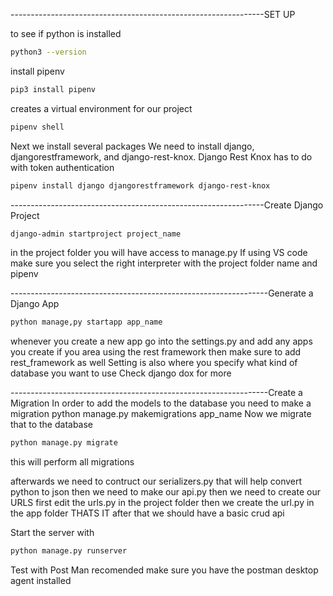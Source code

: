 ---------------------------------------------------------------SET UP

to see if python is installed

```bash
python3 --version
```

install pipenv

```bash
pip3 install pipenv
```

creates a virtual environment for our project

```bash
pipenv shell
```

Next we install several packages
We need to install django, djangorestframework, and django-rest-knox.
Django Rest Knox has to do with token authentication

```bash
pipenv install django djangorestframework django-rest-knox
```

---------------------------------------------------------------Create Django Project

```bash
django-admin startproject project_name
```

in the project folder you will have access to manage.py
If using VS code make sure you select the right interpreter with the project folder name and pipenv

----------------------------------------------------------------Generate a Django App

```bash
python manage,py startapp app_name
```

whenever you create a new app go into the settings.py and add any apps you create
if you area using the rest framework then make sure to add rest_framework as well
Setting is also where you specify what kind of database you want to use
Check django dox for more

----------------------------------------------------------------Create a Migration
In order to add the models to the database you need to make a migration
python manage.py makemigrations app_name
Now we migrate that to the database

```bash
python manage.py migrate
```

this will perform all migrations

afterwards we need to contruct our serializers.py that will help convert python to json
then we need to make our api.py
then we need to create our URLS
first edit the urls.py in the project folder
then we create the url.py in the app folder
THATS IT after that we should have a basic crud api

Start the server with

```bash
python manage.py runserver
```

Test with Post Man recomended
make sure you have the postman desktop agent installed
